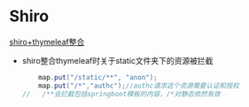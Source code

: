 # Shiro

[shiro+thymeleaf整合](https://blog.csdn.net/qq_34579313/article/details/82024058)

- shiro整合thymeleaf时关于static文件夹下的资源被拦截

  ```java
      map.put("/static/**", "anon");
      map.put("/*","authc");//authc请求这个资源需要认证和授权
  //   /**会拦截包括springboot模板的内容，/*对静态依然有效
  ```

  